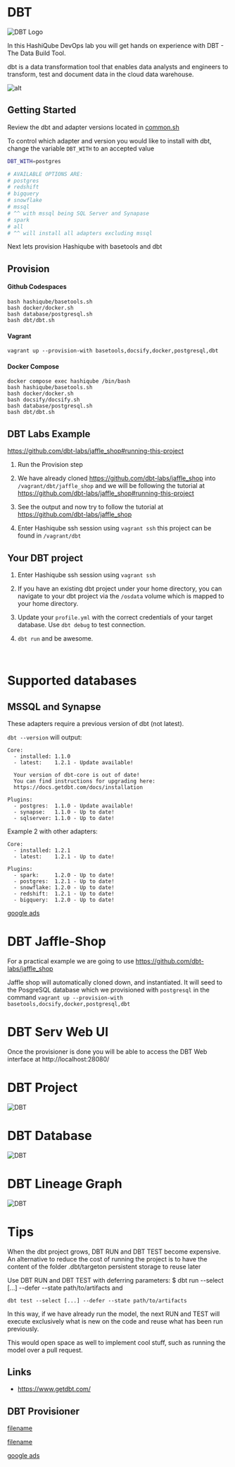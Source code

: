 # DBT

![DBT Logo](images/dbt-logo.png?raw=true "DBT Logo")

In this HashiQube DevOps lab you will get hands on experience with DBT - The Data Build Tool.

dbt is a data transformation tool that enables data analysts and engineers to transform, test and document data in the cloud data warehouse.

![alt](https://www.getdbt.com/ui/img/png/analytics-engineering-dbt.png)

## Getting Started

Review the dbt and adapter versions located in [common.sh](./common.sh)

To control which adapter and version you would like to install with dbt, change the variable `DBT_WITH` to an accepted value

```bash
DBT_WITH=postgres

# AVAILABLE OPTIONS ARE:
# postgres
# redshift
# bigquery
# snowflake
# mssql
# ^^ with mssql being SQL Server and Synapase
# spark
# all
# ^^ will install all adapters excluding mssql
```

Next lets provision Hashiqube with basetools and dbt

## Provision

<!-- tabs:start -->
#### **Github Codespaces**

```
bash hashiqube/basetools.sh
bash docker/docker.sh
bash database/postgresql.sh
bash dbt/dbt.sh
```

#### **Vagrant**

```
vagrant up --provision-with basetools,docsify,docker,postgresql,dbt
```

#### **Docker Compose**

```
docker compose exec hashiqube /bin/bash
bash hashiqube/basetools.sh
bash docker/docker.sh
bash docsify/docsify.sh
bash database/postgresql.sh
bash dbt/dbt.sh
```
<!-- tabs:end -->

## DBT Labs Example
https://github.com/dbt-labs/jaffle_shop#running-this-project

1. Run the Provision step

2. We have already cloned https://github.com/dbt-labs/jaffle_shop into `/vagrant/dbt/jaffle_shop`
and we will be following the tutorial at https://github.com/dbt-labs/jaffle_shop#running-this-project

3. See the output and now try to follow the tutorial at https://github.com/dbt-labs/jaffle_shop

4. Enter Hashiqube ssh session using `vagrant ssh` this project can be found in `/vagrant/dbt`

## Your DBT project

1. Enter Hashiqube ssh session using `vagrant ssh`

2. If you have an existing dbt project under your home directory, you can navigate to your dbt project via the `/osdata` volume which is mapped to your home directory.

3. Update your `profile.yml` with the correct credentials of your target database. Use `dbt debug` to test connection.

4. `dbt run` and be awesome.

<br>

# Supported databases

## MSSQL and Synapse

These adapters require a previous version of dbt (not latest).

`dbt --version` will output:

```log
Core:
  - installed: 1.1.0
  - latest:    1.2.1 - Update available!

  Your version of dbt-core is out of date!
  You can find instructions for upgrading here:
  https://docs.getdbt.com/docs/installation

Plugins:
  - postgres:  1.1.0 - Update available!
  - synapse:   1.1.0 - Up to date!
  - sqlserver: 1.1.0 - Up to date!
```

Example 2 with other adapters:

```log
Core:
  - installed: 1.2.1
  - latest:    1.2.1 - Up to date!

Plugins:
  - spark:     1.2.0 - Up to date!
  - postgres:  1.2.1 - Up to date!
  - snowflake: 1.2.0 - Up to date!
  - redshift:  1.2.1 - Up to date!
  - bigquery:  1.2.0 - Up to date!
```

[google ads](../googleads.html ':include :type=iframe width=100% height=300px')

# DBT Jaffle-Shop
For a practical example we are going to use https://github.com/dbt-labs/jaffle_shop 

Jaffle shop will automatically cloned down, and instantiated. It will seed to the PosgreSQL database which we provisioned with `postgresql` in the command `vagrant up --provision-with basetools,docsify,docker,postgresql,dbt`

# DBT Serv Web UI
Once the provisioner is done you will be able to access the DBT Web interface at http://localhost:28080/

# DBT Project
![DBT](images/dbt_project.png?raw=true "DBT")

# DBT Database
![DBT](images/dbt_database.png?raw=true "DBT")

# DBT Lineage Graph
![DBT](images/dbt_lineage_graph.png?raw=true "DBT")

# Tips
When the dbt project grows, DBT RUN and DBT TEST become expensive. An alternative to reduce the cost of running the project is to have the content of the folder .dbt/targeton persistent storage to reuse later

Use DBT RUN and DBT TEST with deferring parameters: $ dbt run --select [...] --defer --state path/to/artifacts and

`dbt test --select [...] --defer --state path/to/artifacts`

In this way, if we have already run the model, the next RUN and TEST will execute exclusively what is new on the code and reuse what has been run previously.

This would open space as well to implement cool stuff, such as running the model over a pull request. 

## Links 

- https://www.getdbt.com/

## DBT Provisioner

[filename](common.sh ':include :type=code')

[filename](dbt-global.sh ':include :type=code')

[google ads](../googleads.html ':include :type=iframe width=100% height=300px')
